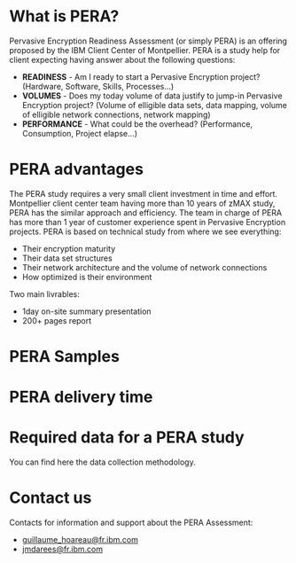 # What is PERA?
Pervasive Encryption Readiness Assessment (or simply PERA) is an offering proposed by the IBM Client Center of Montpellier. PERA is a study help for client expecting having answer about the following questions:
* **READINESS** - Am I ready to start a Pervasive Encryption project? (Hardware, Software, Skills, Processes...)
* **VOLUMES** - Does my today volume of data justify to jump-in Pervasive Encryption project? (Volume of elligible data sets, data mapping, volume of elligible network connections, network mapping)
* **PERFORMANCE** - What could be the overhead? (Performance, Consumption, Project elapse...)

# PERA advantages
The PERA study requires a very small client investment in time and effort.
Montpellier client center team having more than 10 years of zMAX study, PERA has the similar approach and efficiency.
The team in charge of PERA has more than 1 year of customer experience spent in Pervasive Encryption projects.
PERA is based on technical study from where we see everything:
* Their encryption maturity
* Their data set structures
* Their network architecture and the volume of network connections
* How optimized is their environment

Two main livrables:
  * 1day on-site summary presentation
  * 200+ pages report

# PERA Samples



# PERA delivery time

# Required data for a PERA study
You can find here the data collection methodology.

# Contact us
Contacts for information and support about the PERA Assessment:
* guillaume_hoareau@fr.ibm.com
* jmdarees@fr.ibm.com
